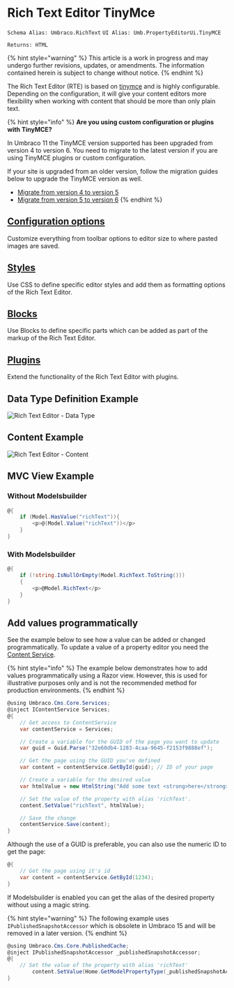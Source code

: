 # Rich Text Editor TinyMce

`Schema Alias: Umbraco.RichText`
`UI Alias: Umb.PropertyEditorUi.TinyMCE`

`Returns: HTML`

{% hint style="warning" %}
This article is a work in progress and may undergo further revisions, updates, or amendments. The information contained herein is subject to change without notice.
{% endhint %}

The Rich Text Editor (RTE) is based on [tinymce](https://www.tinymce.com/) and is highly configurable. Depending on the configuration, it will give your content editors more flexibility when working with content that should be more than only plain text.

{% hint style="info" %}
**Are you using custom configuration or plugins with TinyMCE?**

In Umbraco 11 the TinyMCE version supported has been upgraded from version 4 to version 6. You need to migrate to the latest version if you are using TinyMCE plugins or custom configuration.

If your site is upgraded from an older version, follow the migration guides below to upgrade the TinyMCE version as well.

* [Migrate from version 4 to version 5](https://www.tiny.cloud/docs/tinymce/5/migration-from-4x/)
* [Migrate from version 5 to version 6](https://www.tiny.cloud/docs/tinymce/6/migration-from-5x/)
{% endhint %}

## [Configuration options](configuration.md)

Customize everything from toolbar options to editor size to where pasted images are saved.

## [Styles](rte-styles.md)

Use CSS to define specific editor styles and add them as formatting options of the Rich Text Editor.

## [Blocks](rte-blocks.md)

Use Blocks to define specific parts which can be added as part of the markup of the Rich Text Editor.

## [Plugins](rte-plugins.md)

Extend the functionality of the Rich Text Editor with plugins.

## Data Type Definition Example

![Rich Text Editor - Data Type](../../../../../../../10/umbraco-cms/fundamentals/backoffice/property-editors/built-in-property-editors/rich-text-editor/images/rte-datatype-v10.png)

## Content Example

![Rich Text Editor - Content](../../built-in-property-editors/rich-text-editor/images/rte-content-11.png)

## MVC View Example

### Without Modelsbuilder

```csharp
@{
    if (Model.HasValue("richText")){
        <p>@(Model.Value("richText"))</p>
    }
}
```

### With Modelsbuilder

```csharp
@{
    if (!string.IsNullOrEmpty(Model.RichText.ToString()))
    {
        <p>@Model.RichText</p>
    }
}
```

## Add values programmatically

See the example below to see how a value can be added or changed programmatically. To update a value of a property editor you need the [Content Service](https://apidocs.umbraco.com/v14/csharp/api/Umbraco.Cms.Core.Services.ContentService.html).

{% hint style="info" %}
The example below demonstrates how to add values programmatically using a Razor view. However, this is used for illustrative purposes only and is not the recommended method for production environments.
{% endhint %}

```csharp
@using Umbraco.Cms.Core.Services;
@inject IContentService Services;
@{
    // Get access to ContentService
    var contentService = Services;

    // Create a variable for the GUID of the page you want to update
    var guid = Guid.Parse("32e60db4-1283-4caa-9645-f2153f9888ef");

    // Get the page using the GUID you've defined
    var content = contentService.GetById(guid); // ID of your page

    // Create a variable for the desired value
    var htmlValue = new HtmlString("Add some text <strong>here</strong>");

    // Set the value of the property with alias 'richText'.
    content.SetValue("richText", htmlValue);

    // Save the change
    contentService.Save(content);
}
```

Although the use of a GUID is preferable, you can also use the numeric ID to get the page:

```csharp
@{
    // Get the page using it's id
    var content = contentService.GetById(1234);
}
```

If Modelsbuilder is enabled you can get the alias of the desired property without using a magic string.

{% hint style="warning" %}
The following example uses `IPublishedSnapshotAccessor` which is obsolete in Umbraco 15 and will be removed in a later version.
{% endhint %}

```csharp
@using Umbraco.Cms.Core.PublishedCache;
@inject IPublishedSnapshotAccessor _publishedSnapshotAccessor;
@{
    // Set the value of the property with alias 'richText'
        content.SetValue(Home.GetModelPropertyType(_publishedSnapshotAccessor, x => x.RichText).Alias, "Add some text <strong>here</strong>");
}
```
